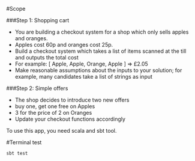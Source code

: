 #Scope

###Step 1: Shopping cart
*	You are building a checkout system for a shop which only sells apples and
oranges.
*	Apples cost 60p and oranges cost 25p.
*	Build a checkout system which takes a list of items scanned at the till and outputs
the total cost
*	For example: [ Apple, Apple, Orange, Apple ] => £2.05
*	Make reasonable assumptions about the inputs to your solution; for example, many
candidates take a list of strings as input

###Step 2: Simple offers
*	The shop decides to introduce two new offers
*	buy one, get one free on Apples
*	3 for the price of 2 on Oranges
*	Update your checkout functions accordingly


To use this app, you need scala and sbt tool.

#Terminal test

`sbt test`

